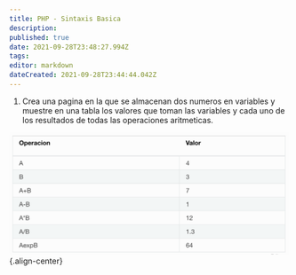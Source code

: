 ```yaml
---
title: PHP - Sintaxis Basica
description: 
published: true
date: 2021-09-28T23:48:27.994Z
tags: 
editor: markdown
dateCreated: 2021-09-28T23:44:44.042Z
---
```


1. Crea una pagina en la que se almacenan dos numeros en variables y muestre en una tabla los valores que toman las variables y cada uno de los resultados de todas las operaciones aritmeticas.

![tabla-operaciones-aritmeticas.png](/tabla-operaciones-aritmeticas.png){.align-center}
